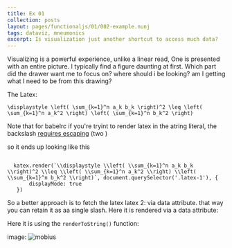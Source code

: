 ```yaml
---
title: Ex 01
collection: posts
layout: pages/functionaljs/01/002-example.nunj
tags: dataviz, mneumonics
excerpt: Is visualization just another shortcut to access much data?
---
```


Visualizing is a powerful experience, unlike a linear read, One is presented with an entire picture. I typically find a figure daunting at first. Which part did the drawer want me to focus on? where should i be looking? am I getting what I need to be from this drawing?

<div class="latex-1">
</div>

The Latex:
<pre><code class="language-latex">\displaystyle \left( \sum_{k=1}^n a_k b_k \right)^2 \leq \left( \sum_{k=1}^n a_k^2 \right) \left( \sum_{k=1}^n b_k^2 \right)</code></pre>


Note that for babelrc if you're tryint to render latex in the atring literal, the backslash [requires escaping](https://github.com/babel/babel/issues/1550#issuecomment-102529176) (two )

so it ends up looking like this
<pre><code class="language-latex">
  katex.render(`\\displaystyle \\left( \\sum_{k=1}^n a_k b_k \\right)^2 \\leq \\left( \\sum_{k=1}^n a_k^2 \\right) \\left( \\sum_{k=1}^n b_k^2 \\right)`, document.querySelector('.latex-1'), {
       displayMode: true
   })
</code></pre>



So a better approach is to fetch the latex latex 2: via data attribute. that way you can retain it as aa single slash. Here it is rendered via a data attribute:

<div class="latex-2" data-latex="\displaystyle \left( \sum_{k=1}^n a_k b_k \right)^2 \leq \left( \sum_{k=1}^n a_k^2 \right) \left( \sum_{k=1}^n b_k^2 \right)">
</div>


Here it is using the `renderToString()` function:

<div class="latex-3" data-latex="\displaystyle \left( \sum_{k=1}^n a_k b_k \right)^2 \leq \left( \sum_{k=1}^n a_k^2 \right) \left( \sum_{k=1}^n b_k^2 \right)">
</div>

image:
![mobius](/uploads/2017/02/mobius-sample-1.svg)
